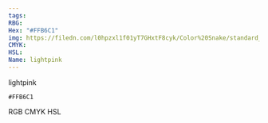```yaml
---
tags:
RBG:
Hex: "#FFB6C1"
img: https://filedn.com/l0hpzxl1f01yT7GHxtF8cyk/Color%20Snake/standard_csv_to_svg//#FFB6C1.svg
CMYK:
HSL:
Name: lightpink
---
```

lightpink
```palette
#FFB6C1
```
RGB
CMYK
HSL